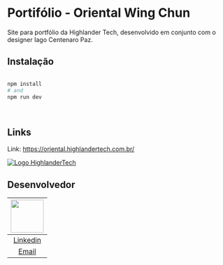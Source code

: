 # Portifólio - Oriental Wing Chun

Site para portfólio da Highlander Tech, desenvolvido em conjunto com o designer Iago Centenaro Paz.

## Instalação

```bash

npm install
# and
npm run dev

```

</br>

## Links

Link: https://oriental.highlandertech.com.br/

<a href="https://www.highlandertech.com.br/">
  <img src="https://raw.githubusercontent.com/giovanifranz/HighlanderTech/deprecated/public/Logo-Tech-AF-01.png" alt="Logo HighlanderTech">
</a>

</br>

## Desenvolvedor

| [<img src="https://avatars.githubusercontent.com/u/79429654?v=4" width="75px;"/>](https://github.com/giovanifranz) |
| :-: |
|[Linkedin](https://www.linkedin.com/in/giovanifranz)|
|[Email](mailto:giovanifranz151@gmail.com)|
